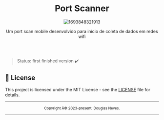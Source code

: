 <div align="center">
  <h1>Port Scanner</h1>
 
 ![1693848321913](https://github.com/Neves369/port-scan/assets/63128431/ff19cc5f-7bbb-4414-9789-12d54d8b959b)
 
  
  
  
  <p>Um port scan mobile desenvolvido para início de coleta de dados em redes wifi</p>
  
  
</div>

<br>
<br>

>Status: first finished version ✔️


## 📝 License

This project is licensed under the MIT License - see the [LICENSE](LICENSE) file for details.

<hr>
<div align="center">
  <sub>Copyright Â© 2023-present, Douglas Neves.</sub>
</div>
<hr>
